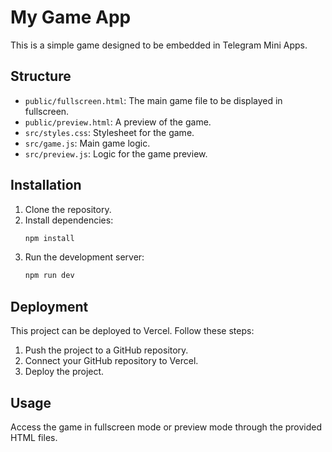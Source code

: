 # My Game App

This is a simple game designed to be embedded in Telegram Mini Apps.

## Structure

- `public/fullscreen.html`: The main game file to be displayed in fullscreen.
- `public/preview.html`: A preview of the game.
- `src/styles.css`: Stylesheet for the game.
- `src/game.js`: Main game logic.
- `src/preview.js`: Logic for the game preview.

## Installation

1. Clone the repository.
2. Install dependencies:
    ```bash
    npm install
    ```
3. Run the development server:
    ```bash
    npm run dev
    ```

## Deployment

This project can be deployed to Vercel. Follow these steps:

1. Push the project to a GitHub repository.
2. Connect your GitHub repository to Vercel.
3. Deploy the project.

## Usage

Access the game in fullscreen mode or preview mode through the provided HTML files.

